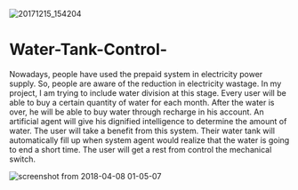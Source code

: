 ![20171215_154204](https://user-images.githubusercontent.com/33341241/38459311-eb07e2d2-3ac9-11e8-85f2-6b8b06dee4eb.jpg)


# Water-Tank-Control-

Nowadays, people have used the prepaid system in electricity power supply. So, people are aware of the reduction in electricity wastage. In my project, I am trying to include water division at this stage. Every user will be able to buy a certain quantity of water for each month. After the water is over, he will be able to buy water through recharge in his account. An artificial agent will give his dignified intelligence to determine the amount of water. The user will take a benefit from this system. Their water tank will automatically fill up when system agent would realize that the water is going to end a short time. The user will get a rest from control the mechanical switch.

![screenshot from 2018-04-08 01-05-07](https://user-images.githubusercontent.com/33341241/38459245-3b1a5562-3ac9-11e8-9055-2d3b7c0ffa1b.png)




